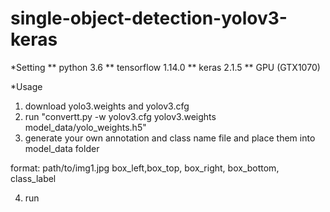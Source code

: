 # single-object-detection-yolov3-keras

*Setting
 ** python 3.6
 ** tensorflow 1.14.0
 ** keras 2.1.5
 ** GPU (GTX1070)
 
*Usage
 1. download yolo3.weights and yolov3.cfg 
 2. run "convertt.py  -w yolov3.cfg yolov3.weights model_data/yolo_weights.h5"
 3. generate your own annotation and class name file and place them into model_data folder
 
 format: path/to/img1.jpg box_left,box_top, box_right, box_bottom, class_label
 
 4. run 
 
 
   
 
